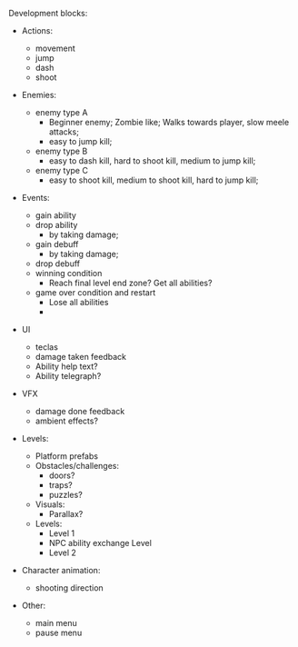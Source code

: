 


Development blocks:
- Actions:
    - movement
    - jump
    - dash
    - shoot
- Enemies:
    - enemy type A
        - Beginner enemy; Zombie like; Walks towards player, slow meele attacks;
        - easy to jump kill;
    - enemy type B
        - easy to dash kill, hard to shoot kill, medium to jump kill;
    - enemy type C
        - easy to shoot kill, medium to shoot kill, hard to jump kill;
- Events:
    - gain ability
    - drop ability
        - by taking damage;
    - gain debuff
        - by taking damage;
    - drop debuff
    - winning condition
        - Reach final level end zone? Get all abilities?
    - game over condition and restart
        - Lose all abilities
        - 
- UI
    - teclas
    - damage taken feedback
    - Ability help text?
    - Ability telegraph?

- VFX
    - damage done feedback
    - ambient effects?


- Levels:
    - Platform prefabs
    - Obstacles/challenges:
        - doors?
        - traps?
        - puzzles?
    - Visuals:
        - Parallax?
    - Levels:
        - Level 1
        - NPC ability exchange Level
        - Level 2

- Character animation:
    - shooting direction


- Other:
    - main menu
    - pause menu
